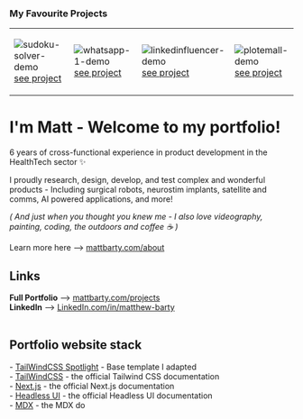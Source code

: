 <h3>My Favourite Projects</h3>
<table style="border-collapse: collapse; border: none;">
<tr>
<td style="border: none;">

![sudoku-solver-demo](https://github.com/mattbarty/mattbarty/assets/52583796/06cb824c-2a82-41e4-ae67-5887bfef3d4e)
<a href='https://github.com/mattbarty/cv_sudoku_solver' target='_blank'>
see project
</a>

</td>
<td style="border: none;">
  

![whatsapp-1-demo](https://github.com/mattbarty/mattbarty/assets/52583796/7e1a6690-52a3-4c48-b2ab-87923a606b1a)
<a href='https://www.linkedin.com/posts/matthew-barty_im-developing-a-chrome-extension-that-adds-activity-7076465998291181568-2kL6?utm_source=share&utm_medium=member_desktop' target='_blank'>
see project
</a>


</td>
<td style="border: none;">
  

![linkedinfluencer-demo](https://github.com/mattbarty/mattbarty/assets/52583796/84d1d34c-bce9-4b38-b49e-6c842dcc7a99)
<a href='https://www.linkedinfluencer.app/' target='_blank'>
see project
</a>


</td>
<td style="border: none;">
  
![plotemall-demo](https://github.com/mattbarty/mattbarty/assets/52583796/28295298-bc55-4918-989f-88f57962105f)
<a href='https://www.kaggle.com/code/mattbarty/gotta-plot-em-all' target='_blank'>
see project
</a>
</td>
</tr>
</table>


<h1>I'm Matt - Welcome to my portfolio!</h1>

<p>6 years of cross-functional experience in product development in the HealthTech sector ✨</p>

<p>I proudly research, design, develop, and test complex and wonderful products - Including surgical robots, neurostim implants, satellite and comms, AI powered applications, and more!</p>
<p><i>( And just when you thought you knew me - I also love videography, painting, coding, the outdoors and coffee ☕️ )</i></p>
<p>Learn more here --> <a href='https://www.mattbarty.com/about' target='_blank'>mattbarty.com/about</a> </br>


<h2>Links</h2>
<b>Full Portfolio</b> --> <a href='https://www.mattbarty.com/projects' target='_blank'>mattbarty.com/projects</a> </br>
<b>LinkedIn</b> --> <a href='https://www.linkedin.com/in/matthew-barty/' target='_blank'>LinkedIn.com/in/matthew-barty</a> </br>
</br>

<h2>Portfolio website stack</h2>
- <a href='https://tailwindui.com/templates/spotlight' target='_blank'>TailWindCSS Spotlight</a> - Base template I adapted</br>
- <a href='https://tailwindcss.com/docs' target='_blank'>TailWindCSS</a> - the official Tailwind CSS documentation </br>
- <a href='https://nextjs.org/docs' target='_blank'>Next.js</a> - the official Next.js documentation </br>
- <a href='https://headlessui.dev' target='_blank'>Headless UI</a> - the official Headless UI documentation </br>
- <a href='https://mdxjs.com' target='_blank'>MDX</a> - the MDX do
